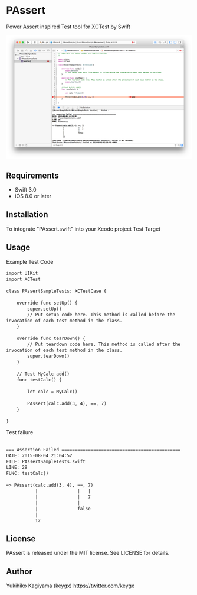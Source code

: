 # PAssert

Power Assert inspired Test tool for XCTest by Swift

![](images/screen.png)


## Requirements
- Swift 3.0
- iOS 8.0 or later

## Installation

To integrate "PAssert.swift" into your Xcode project Test Target

## Usage

Example Test Code

```
import UIKit
import XCTest

class PAssertSampleTests: XCTestCase {
    
    override func setUp() {
        super.setUp()
        // Put setup code here. This method is called before the invocation of each test method in the class.
    }
    
    override func tearDown() {
        // Put teardown code here. This method is called after the invocation of each test method in the class.
        super.tearDown()
    }
    
    // Test MyCalc add()
    func testCalc() {
        
        let calc = MyCalc()
        
        PAssert(calc.add(3, 4), ==, 7)
    }
    
}

```

Test failure

```

=== Assertion Failed =============================================
DATE: 2015-08-04 21:04:52
FILE: PAssertSampleTests.swift
LINE: 29
FUNC: testCalc()

=> PAssert(calc.add(3, 4), ==, 7)
           |               |   |
           |               |   7
           |               |
           |               false
           |
           12

```

## License

PAssert is released under the MIT license. See LICENSE for details.

## Author

Yukihiko Kagiyama (keygx) <https://twitter.com/keygx>

